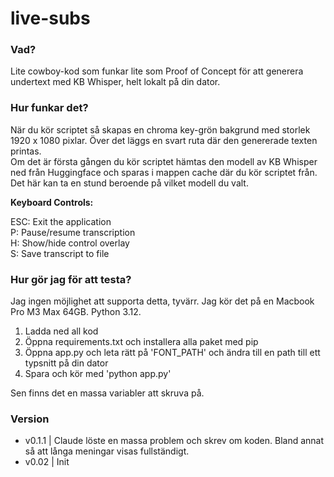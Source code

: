 # live-subs

### Vad?
Lite cowboy-kod som funkar lite som Proof of Concept för att generera undertext med KB Whisper, helt lokalt på din dator.  

### Hur funkar det?
När du kör scriptet så skapas en chroma key-grön bakgrund med storlek 1920 x 1080 pixlar. Över det 
läggs en svart ruta där den genererade texten printas.  
Om det är första gången du kör scriptet hämtas den modell av KB Whisper ned från Huggingface och sparas i mappen cache där du kör scriptet från. Det här kan ta en stund beroende på vilket modell du valt.  

**Keyboard Controls:**

ESC: Exit the application  
P: Pause/resume transcription  
H: Show/hide control overlay  
S: Save transcript to file

### Hur gör jag för att testa?
Jag ingen möjlighet att supporta detta, tyvärr. Jag kör det på en Macbook Pro M3 Max 64GB. Python 3.12.  

1. Ladda ned all kod
2. Öppna requirements.txt och installera alla paket med pip
3. Öppna app.py och leta rätt på 'FONT_PATH' och ändra till en path till ett typsnitt på din dator 
4. Spara och kör med 'python app.py'

Sen finns det en massa variabler att skruva på.

### Version 
- v0.1.1 | Claude löste en massa problem och skrev om koden. Bland annat så att långa meningar visas fullständigt.
- v0.02 | Init